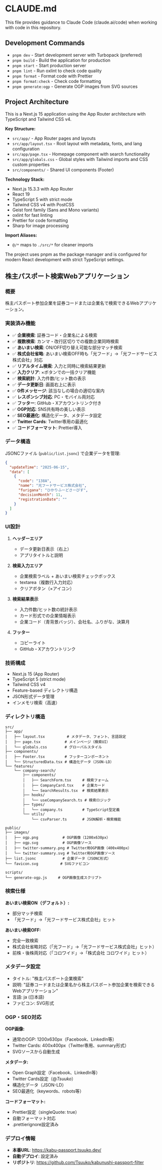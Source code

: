 # CLAUDE.md

This file provides guidance to Claude Code (claude.ai/code) when working with code in this repository.

## Development Commands

- `pnpm dev` - Start development server with Turbopack (preferred)
- `pnpm build` - Build the application for production
- `pnpm start` - Start production server
- `pnpm lint` - Run oxlint to check code quality
- `pnpm format` - Format code with Prettier
- `pnpm format:check` - Check code formatting
- `pnpm generate:ogp` - Generate OGP images from SVG sources

## Project Architecture

This is a Next.js 15 application using the App Router architecture with TypeScript and Tailwind CSS v4.

**Key Structure:**

- `src/app/` - App Router pages and layouts
- `src/app/layout.tsx` - Root layout with metadata, fonts, and lang configuration
- `src/app/page.tsx` - Homepage component with search functionality
- `src/app/globals.css` - Global styles with Tailwind imports and CSS custom properties
- `src/components/` - Shared UI components (Footer)

**Technology Stack:**

- Next.js 15.3.3 with App Router
- React 19
- TypeScript 5 with strict mode
- Tailwind CSS v4 with PostCSS
- Geist font family (Sans and Mono variants)
- oxlint for fast linting
- Prettier for code formatting
- Sharp for image processing

**Import Aliases:**

- `@/*` maps to `./src/*` for cleaner imports

The project uses pnpm as the package manager and is configured for modern React development with strict TypeScript settings.

## 株主パスポート検索Webアプリケーション

### 概要

株主パスポート参加企業を証券コードまたは企業名で検索できるWebアプリケーション。

### 実装済み機能

- ✅ **企業検索**: 証券コード・企業名による検索
- ✅ **複数検索**: カンマ・改行区切りでの複数企業同時検索
- ✅ **あいまい検索**: ON/OFF切り替え可能な部分マッチ検索
- ✅ **株式会社省略**: あいまい検索OFF時も「光フード」→「光フードサービス株式会社」対応
- ✅ **リアルタイム検索**: 入力と同時に検索結果更新
- ✅ **入力クリア**: ×ボタンでの一括クリア機能
- ✅ **検索統計**: 入力件数/ヒット数の表示
- ✅ **データ更新日**: 画面右上に表示
- ✅ **0件メッセージ**: 該当なしの場合の適切な案内
- ✅ **レスポンシブ対応**: PC・モバイル両対応
- ✅ **フッター**: GitHub・Xアカウントリンク付き
- ✅ **OGP対応**: SNS共有時の美しい表示
- ✅ **SEO最適化**: 構造化データ、メタデータ設定
- ✅ **Twitter Cards**: Twitter専用の最適化
- ✅ **コードフォーマット**: Prettier導入

### データ構造

JSONCファイル (`public/list.jsonc`) で企業データを管理:

```json
{
  "updateTime": "2025-06-15",
  "data": [
    {
      "code": "138A",
      "name": "光フードサービス株式会社",
      "furigana": "ひかりふーどさーびす",
      "decisionMonth": 11,
      "registrationDate": ""
    }
  ]
}
```

### UI設計

1. **ヘッダーエリア**

   - データ更新日表示（右上）
   - アプリタイトルと説明

2. **検索入力エリア**

   - 企業検索ラベル + あいまい検索チェックボックス
   - textarea（複数行入力対応）
   - クリアボタン（×アイコン）

3. **検索結果表示**

   - 入力件数/ヒット数の統計表示
   - カード形式での企業情報表示
   - 企業コード（青背景バッジ）、会社名、ふりがな、決算月

4. **フッター**
   - コピーライト
   - GitHub・Xアカウントリンク

### 技術構成

- Next.js 15 (App Router)
- TypeScript 5 (strict mode)
- Tailwind CSS v4
- Feature-based ディレクトリ構造
- JSON形式データ管理
- インメモリ検索（高速）

### ディレクトリ構造

```
src/
├── app/
│   ├── layout.tsx          # メタデータ、フォント、言語設定
│   ├── page.tsx           # メインページ（検索UI）
│   └── globals.css        # グローバルスタイル
├── components/
│   ├── Footer.tsx         # フッターコンポーネント
│   └── StructuredData.tsx # 構造化データ（JSON-LD）
└── features/
    └── company-search/
        ├── components/
        │   ├── SearchForm.tsx     # 検索フォーム
        │   ├── CompanyCard.tsx    # 企業カード
        │   └── SearchResults.tsx  # 検索結果表示
        ├── hooks/
        │   └── useCompanySearch.ts # 検索ロジック
        ├── types/
        │   └── company.ts         # TypeScript型定義
        └── utils/
            └── csvParser.ts       # JSON解析・検索機能

public/
├── images/
│   ├── ogp.png           # OGP画像（1200x630px）
│   ├── ogp.svg           # OGP画像ソース
│   ├── twitter-summary.png # Twitter用OGP画像（400x400px）
│   └── twitter-summary.svg # Twitter用OGP画像ソース
├── list.jsonc            # 企業データ（JSONC形式）
└── favicon.svg          # SVGファビコン

scripts/
└── generate-ogp.js     # OGP画像生成スクリプト
```

### 検索仕様

**あいまい検索ON（デフォルト）:**

- 部分マッチ検索
- 「光フード」→「光フードサービス株式会社」ヒット

**あいまい検索OFF:**

- 完全一致検索
- 株式会社省略対応（「光フード」→「光フードサービス株式会社」ヒット）
- 前株・後株両対応（「コロワイド」→「株式会社 コロワイド」ヒット）

### メタデータ設定

- タイトル: "株主パスポート企業検索"
- 説明: "証券コードまたは企業名から株主パスポート参加企業を検索できるWebアプリケーション"
- 言語: ja (日本語)
- ファビコン: SVG形式

### OGP・SEO対応

**OGP画像:**
- 通常のOGP: 1200x630px（Facebook、LinkedIn等）
- Twitter Cards: 400x400px（Twitter専用、summary形式）
- SVGソースから自動生成

**メタデータ:**
- Open Graph設定（Facebook、LinkedIn等）
- Twitter Cards設定（@_Tsuuko_）
- 構造化データ（JSON-LD）
- SEO最適化（keywords、robots等）

**コードフォーマット:**
- Prettier設定（singleQuote: true）
- 自動フォーマット対応
- .prettierignore設定済み

### デプロイ情報

- **本番URL**: https://kabu-passport.tsuuko.dev/
- **自動デプロイ**: 設定済み
- **リポジトリ**: https://github.com/Tsuuko/kabunushi-passport-filter
